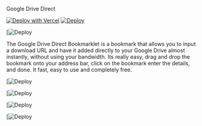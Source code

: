 Google Drive Direct

[![Deploy with Vercel](https://vercel.com/button)](https://vercel.com/new/git/external?repository-url=https%3A%2F%2Fgithub.com%2Fvercel%2Fnext.js%2Ftree%2Fcanary%2Fexamples%2Fhello-world)  [![Deploy](https://www.herokucdn.com/deploy/button.svg)](https://heroku.com/deploy)

[![Deploy](https://getintopc.com/wp-content/uploads/2013/10/google-drive-security.jpg)


The Google Drive Direct Bookmarklet is a bookmark that allows you to input a download URL and have it added directly to your Google Drive almost instantly, without using your bandwidth. Its really easy, drag and drop the bookmark onto your address bar, click on the bookmark enter the details, and done. It fast, easy to use and completely free.


[![Deploy](https://cdn.dribbble.com/users/886569/screenshots/6397261/ezgif.com-optimize__17_.gif)

[![Deploy](https://getintopc.com/wp-content/uploads/2013/10/Google-Drive.png)

[![Deploy](https://lh3.googleusercontent.com/7Rt8jZhq2EoBXhnDnXizU8KvjVPJpbUZXjd7fCS2ZBlytMGqLZ3UB4sovW5Rkgnaynr_m644LgC65jXRWAh3ummVbtjwuqCNbm4F)

[![Deploy](https://cdn.dribbble.com/users/5884695/screenshots/14298415/media/a756673a66d679365d04a8e36f8b75b1.jpg)

